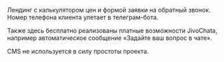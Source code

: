 Лендинг с калькулятором цен и формой заявки на обратный звонок. Номер телефона клиента улетает в телеграм-бота.

Также здесь бесплатно реализованы платные возможности JivoChata, например автоматическое сообщение «Задайте ваш вопрос в чате».

CMS не используется в силу простоты проекта.